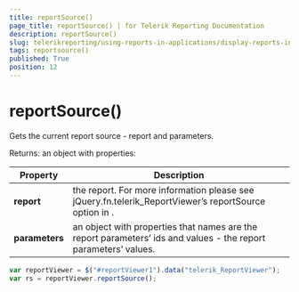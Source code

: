 ```yaml
---
title: reportSource()
page_title: reportSource() | for Telerik Reporting Documentation
description: reportSource()
slug: telerikreporting/using-reports-in-applications/display-reports-in-applications/web-application/html5-report-viewer/api-reference/reportviewer/methods/reportsource()
tags: reportsource()
published: True
position: 12
---
```


# reportSource()



Gets the current report source - report and parameters.

Returns: an object with properties:

| Property | Description |
| ------ | ------ |
| __report__ |the report. For more information please see jQuery.fn.telerik_ReportViewer’s reportSource option in [](c578f366-93da-4dd1-8972-6efbc5a1790b#Options).|
| __parameters__ |an object with properties that names are the report parameters’ ids and values - the report parameters’ values.|

    
````js
var reportViewer = $("#reportViewer1").data("telerik_ReportViewer");
var rs = reportViewer.reportSource();
````

